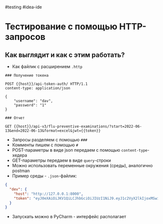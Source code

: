 #testing #idea-ide 

# Тестирование с помощью HTTP-запросов

## Как выглядит и как с этим работать?

- Как файлик с расширением `.http` 

```http
### Получение токена

POST {{host}}/api-token-auth/ HTTP/1.1
content-type: application/json

{
    "username": "dav",
    "password": "1"
}

### Отчет

GET {{host}}/api-v3/flu-preventive-examinations/?start=2022-06-13&end=2022-06-13&format=excel&jwt={{token}}
```

- Запросы разделяем с помощью `###`
- Комменты пишем с помощью `#`
- POST-параметры в виде json передаем с помощью `content-type`-хедера
- GET-параметры передаем в виде `query`-строки
- Можно использовать переменные окружения (среды), аналогично postman
- Пример среды - `.json`-файлик:

```json
{
  "dev": {
    "host": "http://127.0.0.1:8000",
    "token": "eyJ0eXAiOiJKV1QiLCJhbGciOiJIUzI1NiJ9.eyJ1c2VyX2lkIjoxMSwidXNlcm5hbWUiOiJkYXYiLCJleHAiOjE2NTUyNDAyMDMsImVtYWlsIjoiIiwib3JpZ19pYXQiOjE2NTUxOTcwMDN9.UyLmG0DliZXWOxG6O4ajNv6RGoTGhSMg54HhdX9C7Ps"
  }
}
```

- Запускать можно в PyCharm - интерфейс располагает